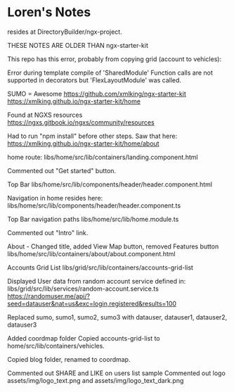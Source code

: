 # Loren's Notes

resides at DirectoryBuilder/ngx-project.



THESE NOTES ARE OLDER THAN ngx-starter-kit

This repo has this error, probably from copying grid (account to vehicles):

Error during template compile of 'SharedModule'
  Function calls are not supported in decorators but 'FlexLayoutModule' was called.
  
SUMO = Awesome
https://github.com/xmlking/ngx-starter-kit
https://xmlking.github.io/ngx-starter-kit/home

Found at NGXS resources
https://ngxs.gitbook.io/ngxs/community/resources

Had to run "npm install" before other steps.  Saw that here:
https://xmlking.github.io/ngx-starter-kit/home/about

home route:
libs/home/src/lib/containers/landing.component.html

Commented out "Get started" button.


Top Bar
libs/home/src/lib/components/header/header.component.html

Navigation in home resides here:
libs/home/src/lib/components/header/header.component.ts

Top Bar navigation paths
libs/home/src/lib/home.module.ts

Commented out "Intro" link.

About - Changed title, added View Map button, removed Features button
libs/home/src/lib/containers/about/about.component.html

Accounts Grid List
libs/grid/src/lib/containers/accounts-grid-list

Displayed User data from random account service defined in:
libs/grid/src/lib/services/random-account.service.ts
https://randomuser.me/api/?seed=datauser&nat=us&exc=login,registered&results=100

Replaced sumo, sumo1, sumo2, sumo3 with datauser, datauser1, datauser2, datauser3

Added coordmap folder
Copied accounts-grid-list to home/src/lib/containers/vehicles.

Copied blog folder, renamed to coordmap.

Commented out SHARE and LIKE on users list sample
Commented out logo assets/img/logo_text.png and assets/img/logo_text_dark.png